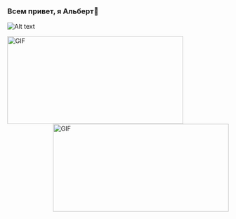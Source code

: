 ### Всем привет, я Альберт👋


![Alt text](name-of-gif-file.gif)
<!--
<img align="centr" alt="GIF" src="https://github.com/albert-stepanyan/albert-stepanyan/blob/main/%D0%92%D1%81%D0%B5%D0%BC-%D0%BF%D1%80%D0%B8%D0%B2%D0%B5%D1%82_%20/" width="400" height="200" />
-->


<img align="left" alt="GIF" src="https://github.com/abhisheknaiidu/abhisheknaiidu/blob/master/code.gif?raw=true" width="400" height="200" />


<img align="right" alt="GIF" src="https://steamuserimages-a.akamaihd.net/ugc/1008189694569572669/026C4793B10390A29D34E6B2F8328579B8A1221D/" width="400" height="200" />


  
<!--
**albert-stepanyan/albert-stepanyan** is a ✨ _special_ ✨ repository because its `README.md` (this file) appears on your GitHub profile.

Here are some ideas to get you started:

- 🔭 I’m currently working on ...
- 🌱 I’m currently learning ...
- 👯 I’m looking to collaborate on ...
- 🤔 I’m looking for help with ...
- 💬 Ask me about ...
- 📫 How to reach me: ...
- 😄 Pronouns: ...
- ⚡ Fun fact: ...
-->
